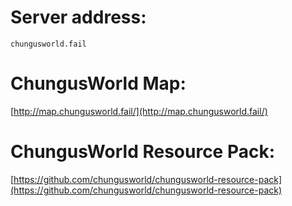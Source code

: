 # Server address:
`chungusworld.fail`
# ChungusWorld Map:
[http://map.chungusworld.fail/](http://map.chungusworld.fail/)
# ChungusWorld Resource Pack:
[https://github.com/chungusworld/chungusworld-resource-pack](https://github.com/chungusworld/chungusworld-resource-pack)
